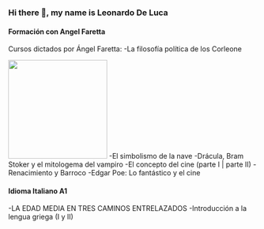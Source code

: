 ### Hi there 👋, my name is Leonardo De Luca

#### Formación con Angel Faretta
Cursos dictados por Ángel Faretta:
  -La filosofía política de los Corleone
  
  <img src="https://asalallena.com.ar/wp-content/uploads/2024/03/Doctrina-3-624x468.jpg" width="200" />
  -El simbolismo de la nave
  -Drácula, Bram Stoker y el mitologema del vampiro
  -El concepto del cine (parte I | parte II)
  -Renacimiento y Barroco
  -Edgar Poe: Lo fantástico y el cine


#### Idioma Italiano A1 
  -LA EDAD MEDIA EN TRES CAMINOS ENTRELAZADOS
  -Introducción a la lengua griega (I y II)



